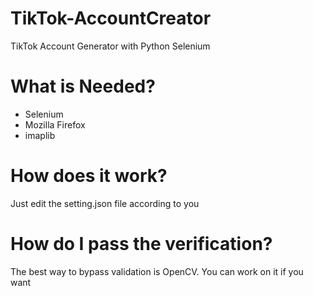# TikTok-AccountCreator
TikTok Account Generator with Python Selenium

# What is Needed?
- Selenium
- Mozilla Firefox
- imaplib

# How does it work?

Just edit the setting.json file according to you

# How do I pass the verification?

The best way to bypass validation is OpenCV. You can work on it if you want

